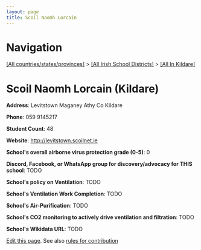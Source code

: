 ```yaml
---
layout: page
title: Scoil Naomh Lorcain
---
```

# Navigation

[[All countries/states/provinces]](../../..) > [[All Irish School Districts]](../..) > [[All In Kildare]](..)

# Scoil Naomh Lorcain (Kildare)

**Address**: Levitstown Maganey Athy Co Kildare

**Phone**: 059 9145217

**Student Count**: 48

**Website**: <http://levitstown.scoilnet.ie>

**School's overall airborne virus protection grade (0-5)**: 0

**Discord, Facebook, or WhatsApp group for discovery/advocacy for THIS school**: TODO

**School's policy on Ventilation**: TODO

**School's Ventilation Work Completion**: TODO

**School's Air-Purification**: TODO

**School's CO2 monitoring to actively drive ventilation and filtration**: TODO

**School's Wikidata URL**: TODO


[Edit this page](https://github.com/ventilate-schools/Ireland/edit/main/./Kildare/Scoil_Naomh_Lorcain.md). See also [rules for contribution](../../../contribution-rules/)
